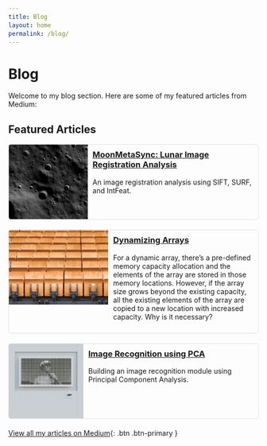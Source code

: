 ```yaml
---
title: Blog
layout: home
permalink: /blog/
---
```



# Blog

Welcome to my blog section. Here are some of my featured articles from Medium:

## Featured Articles

<div class="blog-preview">
  <img src="/assets/image_0.png" alt="Preview of Blog 1">
  <div class="blog-info">
    <h3><a href="https://medium.com/@ashu1069/moonmetasync-lunar-image-registration-analysis-2aca774f780d?sk=0793011eecb40414061dcb80f7154f33" target="_blank">MoonMetaSync: Lunar Image Registration Analysis</a></h3>
    <p>An image registration analysis using SIFT, SURF, and IntFeat.</p>
  </div>
</div>

<div class="blog-preview">
  <img src="/assets/pawel-czerwinski-VhDgReMsz8w-unsplash.jpg" alt="Preview of Blog 2">
  <div class="blog-info">
    <h3><a href="https://medium.com/@ashu1069/dynamizing-arrays-be949b7395eb" target="_blank">Dynamizing Arrays</a></h3>
    <p>For a dynamic array, there’s a pre-defined memory capacity allocation and the elements of the array are stored in those memory locations. However, if the array size grows beyond the existing capacity, all the existing elements of the array are copied to a new location with increased capacity. Why is it necessary?</p>
  </div>
</div>

<div class="blog-preview">
  <img src="/assets/simon-lee-EXgCBYk4wCc-unsplash (1).jpg" alt="Preview of Blog 3">
  <div class="blog-info">
    <h3><a href="https://medium.com/@ashu1069/image-recognition-using-pca-0a2cb14508fc?sk=81c44a9cecfc284828982ceee39bc3c1" target="_blank">Image Recognition using PCA</a></h3>
    <p>Building an image recognition module using Principal Component Analysis.</p>
  </div>
</div>

[View all my articles on Medium](https://medium.com/@ashu1069){: .btn .btn-primary }

<style>
.blog-preview {
  display: flex;
  margin-bottom: 20px;
  border: 1px solid #e0e0e0;
  border-radius: 5px;
  overflow: hidden;
}
.blog-preview img {
  width: 200px;
  height: 150px;
  object-fit: cover;
}
.blog-info {
  padding: 10px;
}
.blog-info h3 {
  margin-top: 0;
}
.btn {
  display: inline-block;
  padding: 10px 20px;
  background-color: #0366d6;
  color: white;
  text-decoration: none;
  border-radius: 5px;
  transition: background-color 0.3s ease;
}
.btn:hover {
  background-color: #024ea4;
}
</style>